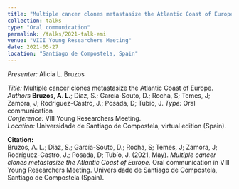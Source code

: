 ```yaml
---
title: "Multiple cancer clones metastasize the Atlantic Coast of Europe"
collection: talks
type: "Oral communication"
permalink: /talks/2021-talk-emi
venue: "VIII Young Researchers Meeting"
date: 2021-05-27
location: "Santiago de Compostela, Spain"
---
```


*Presenter:* Alicia L. Bruzos  

*Title:* Multiple cancer clones metastasize the Atlantic Coast of Europe.  
*Authors* **Bruzos, A. L.**; Díaz, S.; García-Souto, D.; Rocha, S; Temes, J; Zamora, J; Rodríguez-Castro, J.; Posada, D; Tubío, J. 
*Type:* Oral communication  
*Conference:* VIII Young Researchers Meeting.  
*Location:* Universidade de Santiago de Compostela, virtual edition (Spain).  

**Citation:**  
Bruzos, A. L.; Díaz, S.; García-Souto, D.; Rocha, S; Temes, J; Zamora, J; Rodríguez-Castro, J.; Posada, D; Tubío, J. (2021, May). *Multiple cancer clones metastasize the Atlantic Coast of Europe.* Oral communication in VIII Young Researchers Meeting. Universidade de Santiago de Compostela, Santiago de Compostela (Spain).
